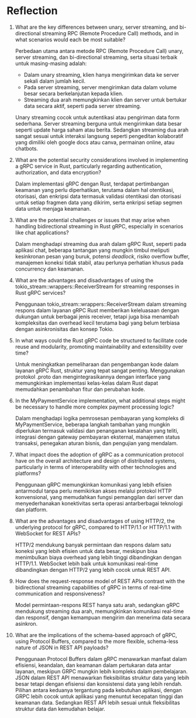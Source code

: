 # Reflection

1. What are the key differences between unary, server streaming, and bi-directional streaming RPC (Remote Procedure Call) methods, and in what scenarios would each be most suitable?

    Perbedaan utama antara metode RPC (Remote Procedure Call) unary, server streaming, dan bi-directional streaming, serta situasi terbaik untuk masing-masing adalah:
    - Dalam unary streaming, klien hanya mengirimkan data ke server sekali dalam jumlah kecil.
    - Pada server streaming, server mengirimkan data dalam volume besar secara berkelanjutan kepada klien.
    - Streaming dua arah memungkinkan klien dan server untuk bertukar data secara aktif, seperti pada server streaming.

    Unary streaming cocok untuk autentikasi atau pengiriman data form sederhana. Server streaming berguna untuk mengirimkan data besar seperti update harga saham atau berita. Sedangkan streaming dua arah sangat sesuai untuk interaksi langsung seperti pengeditan kolaboratif yang dimiliki oleh google docs atau canva, permainan online, atau chatbots.


2. What are the potential security considerations involved in implementing a gRPC service in Rust, particularly regarding authentication, authorization, and data encryption?

    Dalam implementasi gRPC dengan Rust, terdapat pertimbangan keamanan yang perlu diperhatikan, terutama dalam hal otentikasi, otorisasi, dan enkripsi data termasuk validasi otentikasi dan otorisasi untuk setiap fragmen data yang dikirim, serta enkripsi setiap segmen data untuk menjaga keamanan.

3. What are the potential challenges or issues that may arise when handling bidirectional streaming in Rust gRPC, especially in scenarios like chat applications?

    Dalam menghadapi streaming dua arah dalam gRPC Rust, seperti pada aplikasi chat, beberapa tantangan yang mungkin timbul meliputi kesinkronan pesan yang buruk, potensi *deadlock*, risiko overflow buffer, manajemen koneksi tidak stabil, atau perlunya perhatian khusus pada concurrency dan keamanan.

4. What are the advantages and disadvantages of using the tokio_stream::wrappers::ReceiverStream for streaming responses in Rust gRPC services?

    Penggunaan tokio_stream::wrappers::ReceiverStream dalam streaming respons dalam layanan gRPC Rust memberikan keleluasaan dengan dukungan untuk berbagai jenis receiver, tetapi juga bisa menambah kompleksitas dan overhead kecil terutama bagi yang belum terbiasa dengan asinkronisitas dan konsep Tokio.

5. In what ways could the Rust gRPC code be structured to facilitate code reuse and modularity, promoting maintainability and extensibility over time?

    Untuk meningkatkan pemeliharaan dan pengembangan kode dalam layanan gRPC Rust, struktur yang tepat sangat penting. Menggunakan protokol .proto dan mengintegrasikannya dengan interface yang memungkinkan implementasi kelas-kelas dalam Rust dapat memudahkan penambahan fitur dan perubahan kode.

6. In the MyPaymentService implementation, what additional steps might be necessary to handle more complex payment processing logic?

    Dalam menghadapi logika pemrosesan pembayaran yang kompleks di MyPaymentService, beberapa langkah tambahan yang mungkin diperlukan termasuk validasi dan penanganan kesalahan yang teliti, integrasi dengan gateway pembayaran eksternal, manajemen status transaksi, penegakan aturan bisnis, dan pengujian yang mendalam.

7. What impact does the adoption of gRPC as a communication protocol have on the overall architecture and design of distributed systems, particularly in terms of interoperability with other technologies and platforms?

    Penggunaan gRPC memungkinkan komunikasi yang lebih efisien antarmodul tanpa perlu memikirkan akses melalui protokol HTTP konvensional, yang memudahkan fungsi pemanggilan dari server dan menyederhanakan konektivitas serta operasi antarberbagai teknologi dan platform.

8. What are the advantages and disadvantages of using HTTP/2, the underlying protocol for gRPC, compared to HTTP/1.1 or HTTP/1.1 with WebSocket for REST APIs?

    HTTP/2 mendukung banyak permintaan dan respons dalam satu koneksi yang lebih efisien untuk data besar, meskipun bisa menimbulkan biaya overhead yang lebih tinggi dibandingkan dengan HTTP/1.1. WebSocket lebih baik untuk komunikasi real-time dibandingkan dengan HTTP/2 yang lebih cocok untuk REST API.

9. How does the request-response model of REST APIs contrast with the bidirectional streaming capabilities of gRPC in terms of real-time communication and responsiveness?

    Model permintaan-respons REST hanya satu arah, sedangkan gRPC mendukung streaming dua arah, memungkinkan komunikasi real-time dan responsif, dengan kemampuan mengirim dan menerima data secara asinkron.

10. What are the implications of the schema-based approach of gRPC, using Protocol Buffers, compared to the more flexible, schema-less nature of JSON in REST API payloads?

    Penggunaan Protocol Buffers dalam gRPC menawarkan manfaat dalam efisiensi, keandalan, dan keamanan dalam pertukaran data antar layanan, meskipun GRPC mungkin lebih kompleks dalam pembelajaran. JSON dalam REST API menawarkan fleksibilitas struktur data yang lebih besar tetapi dengan efisiensi dan konsistensi data yang lebih rendah. Pilihan antara keduanya tergantung pada kebutuhan aplikasi, dengan GRPC lebih cocok untuk aplikasi yang menuntut kecepatan tinggi dan keamanan data. Sedangkan REST API lebih sesuai untuk fleksibilitas struktur data dan kemudahan belajar.